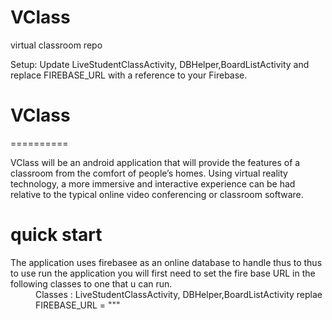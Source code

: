 # VClass
virtual classroom repo


Setup:
Update LiveStudentClassActivity, DBHelper,BoardListActivity and replace FIREBASE_URL with a reference to your Firebase. 

# VClass
==========

<dl>
  VClass will be an android application that will provide the features of a classroom from 
  the comfort of people’s homes. Using virtual reality technology, a more immersive and 
  interactive experience can be had relative to the typical online video conferencing or 
  classroom software.
</dl>

quick start
==========
<dl>
  The application uses firebasee as an online database to handle thus to thus to use run the application
  you will first need to set the fire base URL in the following classes to one that u can run.
   <dd> 
     Classes : LiveStudentClassActivity, DBHelper,BoardListActivity
      replae        FIREBASE_URL = "<insert url here>""
   </dd>
     
</dl>
